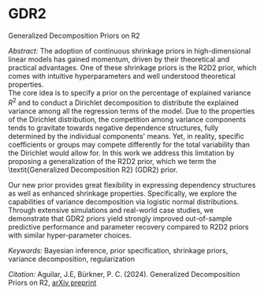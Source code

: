# GDR2
Generalized Decomposition Priors on R2

_Abstract:_ The adoption of continuous shrinkage priors in high-dimensional linear models has gained momentum, driven by their theoretical and practical advantages. One of these shrinkage priors is the R2D2 prior, which comes with intuitive hyperparameters and well understood theoretical properties.  
The core idea is to specify a prior on the percentage of explained variance $R^2$ and to conduct a Dirichlet decomposition to distribute the explained variance among all the regression terms of the model.  Due to the properties of the Dirichlet distribution, the competition among variance components tends to gravitate towards negative dependence structures, fully determined by the individual components' means. Yet, in reality, specific coefficients or groups may compete differently for the total variability than the Dirichlet would allow for. In this work we address this limitation by proposing a generalization of the R2D2 prior, which we term the \textit{Generalized Decomposition R2} (GDR2) prior. 

Our new prior provides great flexibility in expressing dependency structures as well as enhanced shrinkage properties. Specifically, we explore the capabilities of variance decomposition via logistic normal distributions.
Through extensive simulations and real-world case studies, we demonstrate that GDR2 priors yield strongly improved out-of-sample predictive performance and parameter recovery compared to R2D2 priors with similar hyper-parameter choices.

_Keywords:_ Bayesian inference, prior specification, shrinkage priors, variance decomposition, regularization

_Citation:_  Aguilar, J.E, Bürkner, P. C. (2024). Generalized Decomposition Priors on R2, [arXiv preprint](https://arxiv.org/abs/2401.10180)
